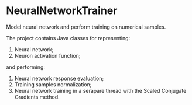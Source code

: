 # NeuralNetworkTrainer
Model neural network and perform training on numerical samples.

The project contains Java classes for representing:
1) Neural network;
2) Neuron activation function;

and performing:
1) Neural network response evaluation;
2) Training samples normalization;
3) Neural network training in a serapare thread with the Scaled Conjugate Gradients method.

